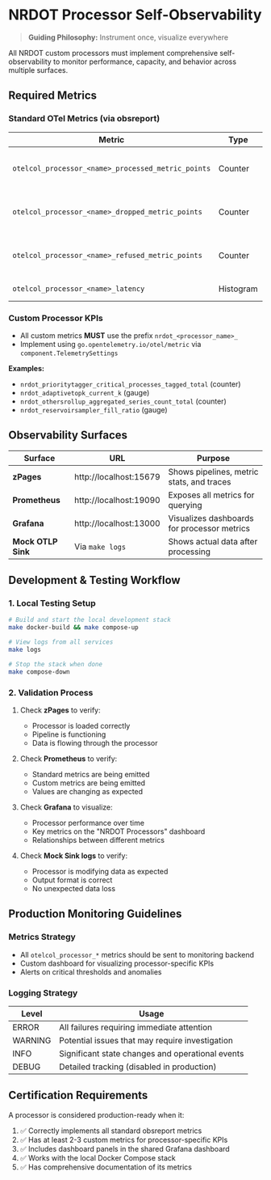 # NRDOT Processor Self-Observability

> **Guiding Philosophy:** Instrument once, visualize everywhere

All NRDOT custom processors must implement comprehensive self-observability to monitor performance, capacity, and behavior across multiple surfaces.

## Required Metrics

### Standard OTel Metrics (via obsreport)

| Metric | Type | Description |
|--------|------|-------------|
| `otelcol_processor_<name>_processed_metric_points` | Counter | Number of metric points processed |
| `otelcol_processor_<name>_dropped_metric_points` | Counter | Number of metric points dropped |
| `otelcol_processor_<name>_refused_metric_points` | Counter | Number of metric points refused |
| `otelcol_processor_<name>_latency` | Histogram | Processing time |

### Custom Processor KPIs

- All custom metrics **MUST** use the prefix `nrdot_<processor_name>_`
- Implement using `go.opentelemetry.io/otel/metric` via `component.TelemetrySettings`

**Examples:**
- `nrdot_prioritytagger_critical_processes_tagged_total` (counter)
- `nrdot_adaptivetopk_current_k` (gauge)
- `nrdot_othersrollup_aggregated_series_count_total` (counter)
- `nrdot_reservoirsampler_fill_ratio` (gauge)

## Observability Surfaces

| Surface | URL | Purpose |
|---------|-----|---------|
| **zPages** | http://localhost:15679 | Shows pipelines, metric stats, and traces |
| **Prometheus** | http://localhost:19090 | Exposes all metrics for querying |
| **Grafana** | http://localhost:13000 | Visualizes dashboards for processor metrics |
| **Mock OTLP Sink** | Via `make logs` | Shows actual data after processing |

## Development & Testing Workflow

### 1. Local Testing Setup

```bash
# Build and start the local development stack
make docker-build && make compose-up

# View logs from all services
make logs

# Stop the stack when done
make compose-down
```

### 2. Validation Process

1. Check **zPages** to verify:
   - Processor is loaded correctly
   - Pipeline is functioning
   - Data is flowing through the processor

2. Check **Prometheus** to verify:
   - Standard metrics are being emitted
   - Custom metrics are being emitted
   - Values are changing as expected

3. Check **Grafana** to visualize:
   - Processor performance over time
   - Key metrics on the "NRDOT Processors" dashboard
   - Relationships between different metrics

4. Check **Mock Sink logs** to verify:
   - Processor is modifying data as expected
   - Output format is correct
   - No unexpected data loss

## Production Monitoring Guidelines

### Metrics Strategy

- All `otelcol_processor_*` metrics should be sent to monitoring backend
- Custom dashboard for visualizing processor-specific KPIs
- Alerts on critical thresholds and anomalies

### Logging Strategy

| Level | Usage |
|-------|-------|
| ERROR | All failures requiring immediate attention |
| WARNING | Potential issues that may require investigation |
| INFO | Significant state changes and operational events |
| DEBUG | Detailed tracking (disabled in production) |

## Certification Requirements

A processor is considered production-ready when it:

1. ✅ Correctly implements all standard obsreport metrics
2. ✅ Has at least 2-3 custom metrics for processor-specific KPIs
3. ✅ Includes dashboard panels in the shared Grafana dashboard
4. ✅ Works with the local Docker Compose stack
5. ✅ Has comprehensive documentation of its metrics